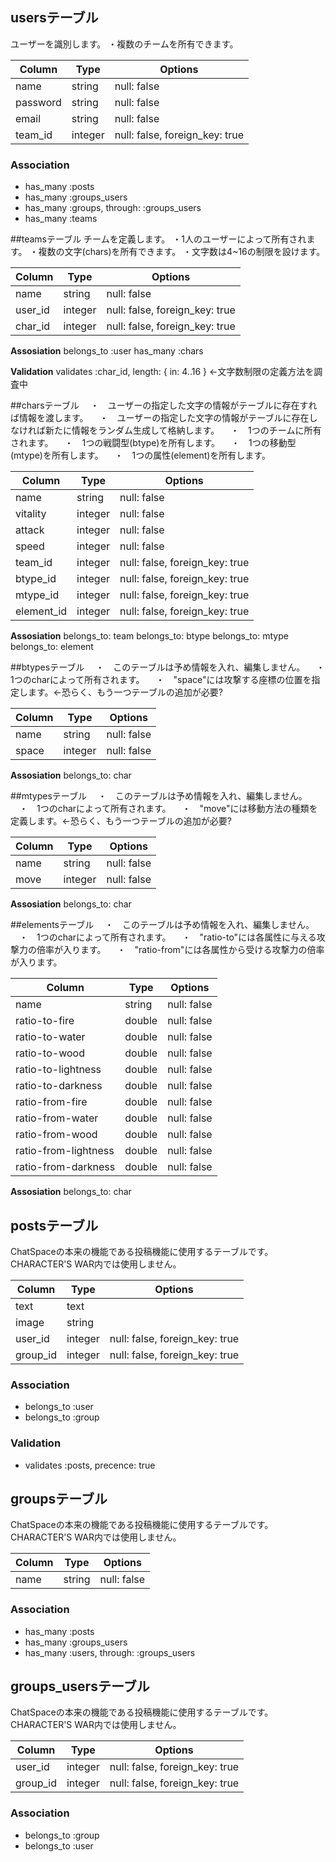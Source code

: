 ## usersテーブル
ユーザーを識別します。
・複数のチームを所有できます。

|Column|Type|Options|
|------|----|-------|
|name|string|null: false|
|password|string|null: false|
|email|string|null: false|
|team_id|integer|null: false, foreign_key: true|
### Association
- has_many :posts
- has_many :groups_users
- has_many :groups, through: :groups_users
- has_many :teams

##teamsテーブル
チームを定義します。
・1人のユーザーによって所有されます。
・複数の文字(chars)を所有できます。
・文字数は4~16の制限を設けます。

|Column|Type|Options|
|------|----|-------|
|name|string|null: false|
|user_id|integer|null: false, foreign_key: true|
|char_id|integer|null: false, foreign_key: true|
**Assosiation**
belongs_to :user
has_many :chars

**Validation**
validates :char_id, length: { in: 4..16 } ←文字数制限の定義方法を調査中

##charsテーブル
　・　ユーザーの指定した文字の情報がテーブルに存在すれば情報を渡します。
　・　ユーザーの指定した文字の情報がテーブルに存在しなければ新たに情報をランダム生成して格納します。
　・　1つのチームに所有されます。
　・　1つの戦闘型(btype)を所有します。
　・　1つの移動型(mtype)を所有します。
　・　1つの属性(element)を所有します。

|Column|Type|Options|
|------|----|-------|
|name|string|null: false|
|vitality|integer|null: false|
|attack|integer|null: false|
|speed|integer|null: false|
|team_id|integer|null: false, foreign_key: true|
|btype_id|integer|null: false, foreign_key: true|
|mtype_id|integer|null: false, foreign_key: true|
|element_id|integer|null: false, foreign_key: true|
**Assosiation**
belongs_to: team
belongs_to: btype
belongs_to: mtype
belongs_to: element

##btypesテーブル
　・　このテーブルは予め情報を入れ、編集しません。
　・　1つのcharによって所有されます。
　・　"space"には攻撃する座標の位置を指定します。←恐らく、もう一つテーブルの追加が必要?

|Column|Type|Options|
|------|----|-------|
|name|string|null: false|
|space|integer|null: false|
**Assosiation**
belongs_to: char

##mtypesテーブル
　・　このテーブルは予め情報を入れ、編集しません。
　・　1つのcharによって所有されます。
　・　"move"には移動方法の種類を定義します。←恐らく、もう一つテーブルの追加が必要?

|Column|Type|Options|
|------|----|-------|
|name|string|null: false|
|move|integer|null: false|
**Assosiation**
belongs_to: char

##elementsテーブル
　・　このテーブルは予め情報を入れ、編集しません。
　・　1つのcharによって所有されます。
　・　"ratio-to"には各属性に与える攻撃力の倍率が入ります。
　・　"ratio-from"には各属性から受ける攻撃力の倍率が入ります。

|Column|Type|Options|
|------|----|-------|
|name|string|null: false|
|ratio-to-fire|double|null: false|
|ratio-to-water|double|null: false|
|ratio-to-wood|double|null: false|
|ratio-to-lightness|double|null: false|
|ratio-to-darkness|double|null: false|
|ratio-from-fire|double|null: false|
|ratio-from-water|double|null: false|
|ratio-from-wood|double|null: false|
|ratio-from-lightness|double|null: false|
|ratio-from-darkness|double|null: false|
**Assosiation**
belongs_to: char

## postsテーブル
ChatSpaceの本来の機能である投稿機能に使用するテーブルです。
CHARACTER'S WAR内では使用しません。

|Column|Type|Options|
|------|----|-------|
|text|text||
|image|string||
|user_id|integer|null: false, foreign_key: true|
|group_id|integer|null: false, foreign_key: true|
### Association
- belongs_to :user
- belongs_to :group

### Validation
- validates :posts, precence: true

## groupsテーブル
ChatSpaceの本来の機能である投稿機能に使用するテーブルです。
CHARACTER'S WAR内では使用しません。

|Column|Type|Options|
|------|----|-------|
|name|string|null: false|
### Association
- has_many :posts
- has_many :groups_users
- has_many :users, through: :groups_users

## groups_usersテーブル
ChatSpaceの本来の機能である投稿機能に使用するテーブルです。
CHARACTER'S WAR内では使用しません。

|Column|Type|Options|
|------|----|-------|
|user_id|integer|null: false, foreign_key: true|
|group_id|integer|null: false, foreign_key: true|
### Association
- belongs_to :group
- belongs_to :user
